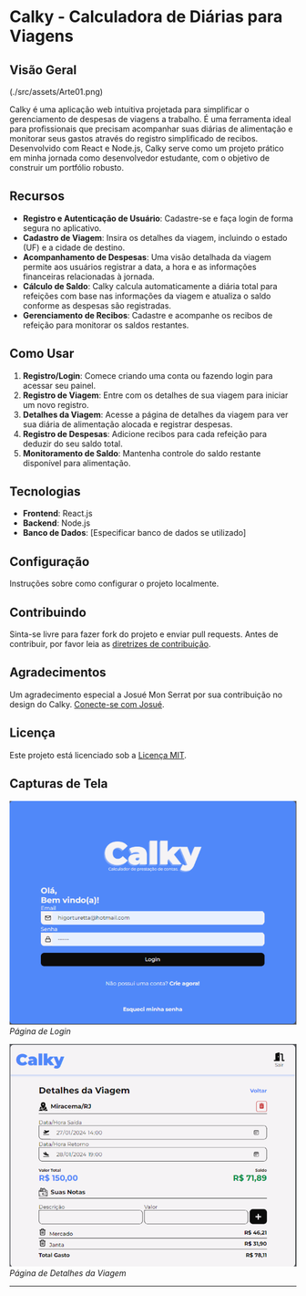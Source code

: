 
# Calky - Calculadora de Diárias para Viagens

## Visão Geral

(./src/assets/Arte01.png)

Calky é uma aplicação web intuitiva projetada para simplificar o gerenciamento de despesas de viagens a trabalho. É uma ferramenta ideal para profissionais que precisam acompanhar suas diárias de alimentação e monitorar seus gastos através do registro simplificado de recibos. Desenvolvido com React e Node.js, Calky serve como um projeto prático em minha jornada como desenvolvedor estudante, com o objetivo de construir um portfólio robusto.

## Recursos

- **Registro e Autenticação de Usuário**: Cadastre-se e faça login de forma segura no aplicativo.
- **Cadastro de Viagem**: Insira os detalhes da viagem, incluindo o estado (UF) e a cidade de destino.
- **Acompanhamento de Despesas**: Uma visão detalhada da viagem permite aos usuários registrar a data, a hora e as informações financeiras relacionadas à jornada.
- **Cálculo de Saldo**: Calky calcula automaticamente a diária total para refeições com base nas informações da viagem e atualiza o saldo conforme as despesas são registradas.
- **Gerenciamento de Recibos**: Cadastre e acompanhe os recibos de refeição para monitorar os saldos restantes.

## Como Usar

1. **Registro/Login**: Comece criando uma conta ou fazendo login para acessar seu painel.
2. **Registro de Viagem**: Entre com os detalhes de sua viagem para iniciar um novo registro.
3. **Detalhes da Viagem**: Acesse a página de detalhes da viagem para ver sua diária de alimentação alocada e registrar despesas.
4. **Registro de Despesas**: Adicione recibos para cada refeição para deduzir do seu saldo total.
5. **Monitoramento de Saldo**: Mantenha controle do saldo restante disponível para alimentação.

## Tecnologias

- **Frontend**: React.js
- **Backend**: Node.js
- **Banco de Dados**: [Especificar banco de dados se utilizado]

## Configuração

Instruções sobre como configurar o projeto localmente.

## Contribuindo

Sinta-se livre para fazer fork do projeto e enviar pull requests. Antes de contribuir, por favor leia as [diretrizes de contribuição](link-para-diretrizes-de-contribuição).

## Agradecimentos

Um agradecimento especial a Josué Mon Serrat por sua contribuição no design do Calky. [Conecte-se com Josué](link-para-perfil-de-Josué).

## Licença

Este projeto está licenciado sob a [Licença MIT](link-para-licença).

## Capturas de Tela

![Página de Login do Calky](./src/assets/Login.png)
*Página de Login*

![Página de Detalhes da Viagem do Calky](./src/assets/Details.png)
*Página de Detalhes da Viagem*

---
